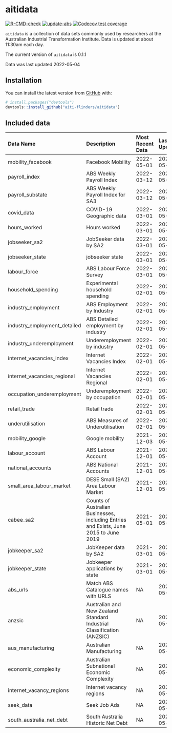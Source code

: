 
<!-- README.md is generated from README.Rmd. Please edit that file -->

# aitidata

<!-- badges: start -->

[![R-CMD-check](https://github.com/aiti-flinders/aitidata/actions/workflows/R-CMD-check.yaml/badge.svg?branch=data_prep)](https://github.com/aiti-flinders/aitidata/actions/workflows/R-CMD-check.yaml)
[![update-abs](https://github.com/aiti-flinders/aitidata/workflows/update-abs/badge.svg)](https://github.com/aiti-flinders/aitidata/actions)
[![Codecov test
coverage](https://codecov.io/gh/aiti-flinders/aitidata/branch/master/graph/badge.svg)](https://app.codecov.io/gh/aiti-flinders/aitidata?branch=master)
<!-- badges: end -->

`aitidata` is a collection of data sets commonly used by researchers at
the Australian Industrial Transformation Institute. Data is updated at
about 11:30am each day.

The current version of `aitidata` is 0.1.1

Data was last updated 2022-05-04

## Installation

You can install the latest version from [GitHub](https://github.com/)
with:

``` r
# install.packages("devtools")
devtools::install_github("aiti-flinders/aitidata")
```

## Included data

| Data Name                      | Description                                                                           | Most Recent Data | Last Updated |
| :----------------------------- | :------------------------------------------------------------------------------------ | :--------------- | :----------- |
| mobility\_facebook             | Facebook Mobility                                                                     | 2022-05-01       | 2022-05-04   |
| payroll\_index                 | ABS Weekly Payroll Index                                                              | 2022-03-12       | 2022-05-04   |
| payroll\_substate              | ABS Weekly Payroll Index for SA3                                                      | 2022-03-12       | 2022-05-04   |
| covid\_data                    | COVID-19 Geographic data                                                              | 2022-03-01       | 2022-05-04   |
| hours\_worked                  | Hours worked                                                                          | 2022-03-01       | 2022-05-04   |
| jobseeker\_sa2                 | JobSeeker data by SA2                                                                 | 2022-03-01       | 2022-05-04   |
| jobseeker\_state               | jobseeker state                                                                       | 2022-03-01       | 2022-05-04   |
| labour\_force                  | ABS Labour Force Survey                                                               | 2022-03-01       | 2022-05-04   |
| household\_spending            | Experimental household spending                                                       | 2022-02-01       | 2022-05-04   |
| industry\_employment           | ABS Employment by Industry                                                            | 2022-02-01       | 2022-05-04   |
| industry\_employment\_detailed | ABS Detailed employment by industry                                                   | 2022-02-01       | 2022-05-04   |
| industry\_underemployment      | Underemployment by industry                                                           | 2022-02-01       | 2022-05-04   |
| internet\_vacancies\_index     | Internet Vacancies Index                                                              | 2022-02-01       | 2022-05-04   |
| internet\_vacancies\_regional  | Internet Vacancies Regional                                                           | 2022-02-01       | 2022-05-04   |
| occupation\_underemployment    | Underemployment by occupation                                                         | 2022-02-01       | 2022-05-04   |
| retail\_trade                  | Retail trade                                                                          | 2022-02-01       | 2022-05-04   |
| underutilisation               | ABS Measures of Underutilisation                                                      | 2022-02-01       | 2022-05-04   |
| mobility\_google               | Google mobility                                                                       | 2021-12-03       | 2022-05-04   |
| labour\_account                | ABS Labour Account                                                                    | 2021-12-01       | 2022-05-04   |
| national\_accounts             | ABS National Accounts                                                                 | 2021-12-01       | 2022-05-04   |
| small\_area\_labour\_market    | DESE Small (SA2) Area Labour Market                                                   | 2021-12-01       | 2022-05-04   |
| cabee\_sa2                     | Counts of Australian Businesses, including Entries and Exists, June 2015 to June 2019 | 2021-05-01       | 2022-05-04   |
| jobkeeper\_sa2                 | JobKeeper data by SA2                                                                 | 2021-03-01       | 2022-05-04   |
| jobkeeper\_state               | Jobkeeper applications by state                                                       | 2021-03-01       | 2022-05-04   |
| abs\_urls                      | Match ABS Catalogue names with URLS                                                   | NA               | 2022-05-04   |
| anzsic                         | Australian and New Zealand Standard Industrial Classification (ANZSIC)                | NA               | 2022-05-04   |
| aus\_manufacturing             | Australian Manufacturing                                                              | NA               | 2022-05-04   |
| economic\_complexity           | Australian Subnational Economic Complexity                                            | NA               | 2022-05-04   |
| internet\_vacancy\_regions     | Internet vacancy regions                                                              | NA               | 2022-05-04   |
| seek\_data                     | Seek Job Ads                                                                          | NA               | 2022-05-04   |
| south\_australia\_net\_debt    | South Australia Historic Net Debt                                                     | NA               | 2022-05-04   |
